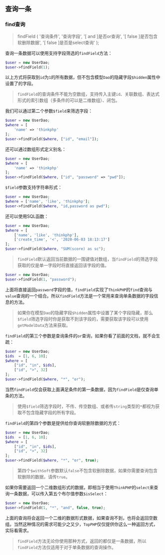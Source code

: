 ## 查询一条

### find查询

> findField \( '查询条件', '查询字段', '\[ and \]是否or查询', '\[ false \]是否包含软删除数据', '\[ false \]是否是select查询' \);

查询一条数据可以使用支持字段筛选的`findField`方法：

```php
$user = new UserDao;
$user->findField(1);
```

以上方式将获取到`id`为`1`的所有数据，但不包含模型`Dao`的隐藏字段`$hidden`属性中设置了的字段。

> `findField`的查询条件不能为空数组，支持传入主键`id`、关联数组、表达式形式的索引数组（多条件的可以是二维数组）、闭包。

我们可以通过第二个参数`$field`来筛选字段：

```php
$user = new UserDao;
$where = [
    'name' => 'thinkphp'
];
$user->findField($where, ["id", "email"]);
```

还可以通过数组形式定义别名：

```php
$user = new UserDao;
$where = [
    'name' => 'thinkphp'
];
$user->findField($where, ["id", "password" => "pwd"]);
```

`$field`参数支持字符串形式：

```php
$user = new UserDao;
$where = ['name', 'like', 'thinkphp'];
$user->findField($where, "id,password as pwd");
```

还可以使用SQL函数：

```php
$user = new UserDao;
$where = [
    ['name', 'like', 'thinkphp'],
    ['create_time', '<', '2020-06-03 18:13:17']    
];
$user->findField($where, "SUM(score) as sc");
```

> `findField`默认返回当前数据的一围键值对数组，当`findField`的筛选字段获取的仅是单一字段时将直接返回该字段的值。

```php
$user = new UserDao;
$user->findField(1, "password");
```

上面将直接返回`password`字段的值，`findField`实现了`ThinkPHP`的`find`查询与`value`查询的一个结合。所以`findField`方法是一个常用来查询单条数据的字段信息的方法。

> 如果你在模型`Dao`的隐藏字段`$hidden`属性中设置了某个字段隐藏，那么`$field`筛选字段时你是获取不到该字段的，需要获取该字段可以使用`getModelData`方法来获取。

`findField`的第三个参数是查询条件的`or`查询，如果你看了前面的文档，就不会生疏：

```php
$user = new UserDao;
$ids  = [1, 6, 10];
$where = [
    ["id", "in", $ids],
    ["id", ">", 32]
];
$user->findField($where, "*", "or");
```

当然`findField`仅会获取上面满足条件的第一条数据，因为`findField`是仅查询单条的方法。

> 使用`$field`筛选字段时，不传、传空数组、或者传`string`类型的`*`都视为获取不包含隐藏字段的所有字段。

`findField`的第四个参数是提供给你查询软删除数据的方式：

```php
$user = new UserDao;
$ids  = [1, 6, 10];
$where = [
    ["id", "in", $ids],
    ["id", ">", 32]
];
$user->findField($where, "*", "or", true);
```

> 第四个`$withSoft`参数默认`false`不包含软删除数据，如果你需要查询包含软删除的数据，请传`true`。

如果你需要返回一个二维数组形式的数据，即相当于使用`ThinkPHP`的`select`来查询一条数据，可以传入第五个布尔值参数`$isSelect`：

```php
$user = new UserDao;
$user->findField(1, "*", "and", false, true);
```

上面的查询将会返回一个二维的数据形式数据，如果查询不到，也将会返回空数组。当然这种情况的需求可能少之又少，`TopPHP`仅仅提供你这么一种返回方式，实际看需求。

> `findField`方法无论你使用那种方式，返回的都仅是一条数据，所以`findField`方法仅适用于对于单条数据的查询操作。



